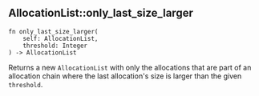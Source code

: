 ## AllocationList::only_last_size_larger

```rhai
fn only_last_size_larger(
    self: AllocationList,
    threshold: Integer
) -> AllocationList
```

Returns a new `AllocationList` with only the allocations that are part of an allocation chain where the last allocation's size is larger than the given `threshold`.
